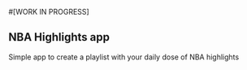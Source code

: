 #[WORK IN PROGRESS]
## NBA Highlights app
Simple app to create a playlist with your daily dose of NBA highlights 
